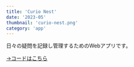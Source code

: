 ```yaml
---
title: 'Curio Nest'
date: '2023-05'
thumbnail: 'curio-nest.png'
category: 'app'
---
```


日々の疑問を記録し管理するためのWebアプリです。

[→コードはこちら](https://github.com/khkmgch/curio-nest)